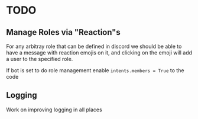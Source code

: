 # TODO

## Manage Roles via "Reaction"s
For any arbitray role that can be defined in discord we should
be able to have a message with reaction emojis on it, and clicking on the emoji
will add a user to the specified role.

If bot is set to do role management enable `intents.members = True` to the code

## Logging
Work on improving logging in all places
